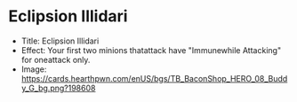 # Eclipsion Illidari
- Title:  Eclipsion Illidari
- Effect:  Your first two minions thatattack have "Immunewhile Attacking" for oneattack only.
- Image:  https://cards.hearthpwn.com/enUS/bgs/TB_BaconShop_HERO_08_Buddy_G_bg.png?198608
